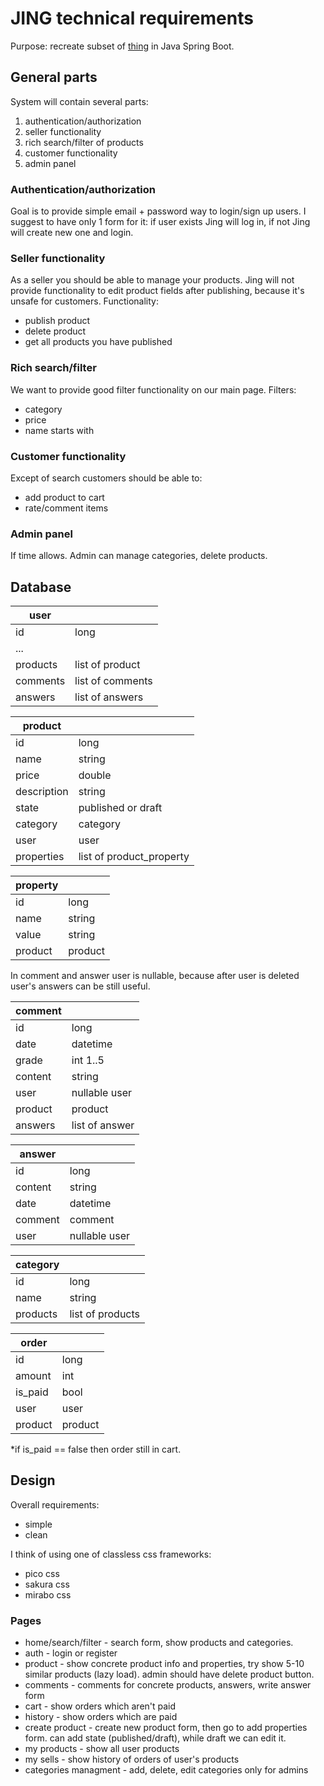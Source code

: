 # JING technical requirements

Purpose: recreate subset of [thing](https://github.com/flurium/thing) in Java Spring Boot.

## General parts

System will contain several parts:

1. authentication/authorization
2. seller functionality
3. rich search/filter of products
4. customer functionality
5. admin panel

### Authentication/authorization

Goal is to provide simple email + password way to login/sign up users.
I suggest to have only 1 form for it: if user exists Jing will log in, if not Jing will create new one and login.

### Seller functionality

As a seller you should be able to manage your products. Jing will not provide functionality to edit product fields after publishing, because it's unsafe for customers. Functionality:

- publish product
- delete product
- get all products you have published

### Rich search/filter

We want to provide good filter functionality on our main page.
Filters:

- category
- price
- name starts with

### Customer functionality

Except of search customers should be able to:

- add product to cart
- rate/comment items

### Admin panel

If time allows. Admin can manage categories, delete products.

## Database

| user     |                  |
| -------- | ---------------- |
| id       | long             |
| ...      |                  |
| products | list of product  |
| comments | list of comments |
| answers  | list of answers  |

| product     |                          |
| ----------- | ------------------------ |
| id          | long                     |
| name        | string                   |
| price       | double                   |
| description | string                   |
| state       | published or draft       |
| category    | category                 |
| user        | user                     |
| properties  | list of product_property |

| property |         |
| -------- | ------- |
| id       | long    |
| name     | string  |
| value    | string  |
| product  | product |

In comment and answer user is nullable, because after user is deleted user's answers can be still useful.

| comment |                |
| ------- | -------------- |
| id      | long           |
| date    | datetime       |
| grade   | int 1..5       |
| content | string         |
| user    | nullable user  |
| product | product        |
| answers | list of answer |

| answer  |               |
| ------- | ------------- |
| id      | long          |
| content | string        |
| date    | datetime      |
| comment | comment       |
| user    | nullable user |

| category |                  |
| -------- | ---------------- |
| id       | long             |
| name     | string           |
| products | list of products |

| order   |         |
| ------- | ------- |
| id      | long    |
| amount  | int     |
| is_paid | bool    |
| user    | user    |
| product | product |

\*if is_paid == false then order still in cart.

## Design

Overall requirements:

- simple
- clean

I think of using one of classless css frameworks:

- pico css
- sakura css
- mirabo css

### Pages

- home/search/filter - search form, show products and categories.
- auth - login or register
- product - show concrete product info and properties, try show 5-10 similar products (lazy load). admin should have delete product button.
- comments - comments for concrete products, answers, write answer form
- cart - show orders which aren't paid
- history - show orders which are paid
- create product - create new product form, then go to add properties form. can add state (published/draft), while draft we can edit it.
- my products - show all user products
- my sells - show history of orders of user's products
- categories managment - add, delete, edit categories only for admins
